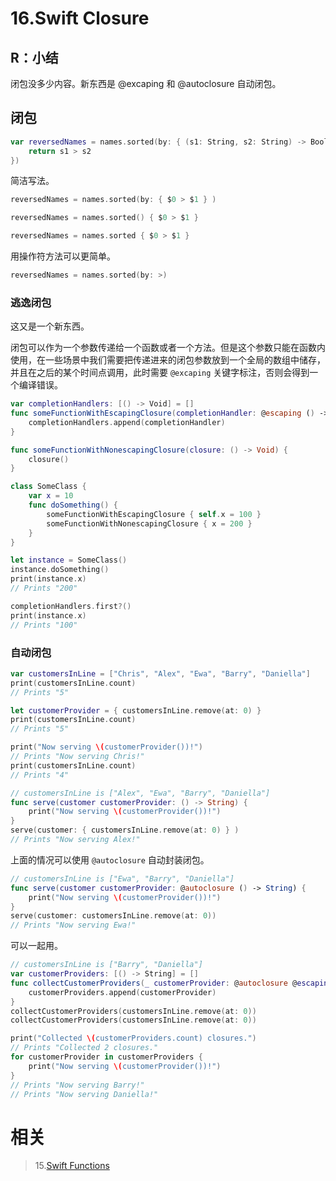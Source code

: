 # 16.Swift Closure

## R：小结

闭包没多少内容。新东西是 @excaping 和 @autoclosure 自动闭包。

## 闭包

```swift
var reversedNames = names.sorted(by: { (s1: String, s2: String) -> Bool in
    return s1 > s2
})
```

简洁写法。

```swift
reversedNames = names.sorted(by: { $0 > $1 } )

reversedNames = names.sorted() { $0 > $1 }

reversedNames = names.sorted { $0 > $1 }
```

用操作符方法可以更简单。

```swift
reversedNames = names.sorted(by: >)
```

### 逃逸闭包

这又是一个新东西。

闭包可以作为一个参数传递给一个函数或者一个方法。但是这个参数只能在函数内使用，在一些场景中我们需要把传递进来的闭包参数放到一个全局的数组中储存，并且在之后的某个时间点调用，此时需要 `@excaping` 关键字标注，否则会得到一个编译错误。

```swift
var completionHandlers: [() -> Void] = []
func someFunctionWithEscapingClosure(completionHandler: @escaping () -> Void) {
    completionHandlers.append(completionHandler)
}

func someFunctionWithNonescapingClosure(closure: () -> Void) {
    closure()
}

class SomeClass {
    var x = 10
    func doSomething() {
        someFunctionWithEscapingClosure { self.x = 100 }
        someFunctionWithNonescapingClosure { x = 200 }
    }
}

let instance = SomeClass()
instance.doSomething()
print(instance.x)
// Prints "200"

completionHandlers.first?()
print(instance.x)
// Prints "100"
```

### 自动闭包

```swift
var customersInLine = ["Chris", "Alex", "Ewa", "Barry", "Daniella"]
print(customersInLine.count)
// Prints "5"

let customerProvider = { customersInLine.remove(at: 0) }
print(customersInLine.count)
// Prints "5"

print("Now serving \(customerProvider())!")
// Prints "Now serving Chris!"
print(customersInLine.count)
// Prints "4"

// customersInLine is ["Alex", "Ewa", "Barry", "Daniella"]
func serve(customer customerProvider: () -> String) {
    print("Now serving \(customerProvider())!")
}
serve(customer: { customersInLine.remove(at: 0) } )
// Prints "Now serving Alex!"
```

上面的情况可以使用 `@autoclosure` 自动封装闭包。

```swift
// customersInLine is ["Ewa", "Barry", "Daniella"]
func serve(customer customerProvider: @autoclosure () -> String) {
    print("Now serving \(customerProvider())!")
}
serve(customer: customersInLine.remove(at: 0))
// Prints "Now serving Ewa!"
```

可以一起用。

```swift
// customersInLine is ["Barry", "Daniella"]
var customerProviders: [() -> String] = []
func collectCustomerProviders(_ customerProvider: @autoclosure @escaping () -> String) {
    customerProviders.append(customerProvider)
}
collectCustomerProviders(customersInLine.remove(at: 0))
collectCustomerProviders(customersInLine.remove(at: 0))

print("Collected \(customerProviders.count) closures.")
// Prints "Collected 2 closures."
for customerProvider in customerProviders {
    print("Now serving \(customerProvider())!")
}
// Prints "Now serving Barry!"
// Prints "Now serving Daniella!"
```

# 相关

> 15.[Swift Functions](https://github.com/zfanli/notes/blob/master/swift/15.Functions.md)
